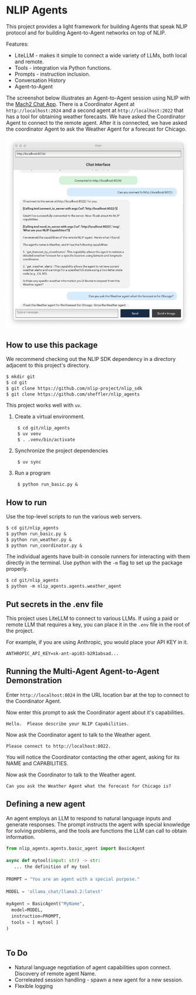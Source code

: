 # NLIP Agents

This project provides a light framework for building Agents that speak NLIP protocol and for building Agent-to-Agent networks on top of NLIP.

Features:

- LiteLLM -  makes it simple to connect a wide variety of LLMs, both local and remote.
- Tools - integration via Python functions.
- Prompts - instruction inclusion.
- Conversation History
- Agent-to-Agent

The screenshot below illustrates an Agent-to-Agent session using NLIP with the [Mach2 Chat App](https://github.com/sheffler/kivy-client-mach2).  There is a Coordinator Agent at `http://localhost:2024` and a second agent at `http://localhost:2022` that has a tool for obtaining weather forecasts.  We have asked the Coordinator Agent to connect to the remote agent.  After it is connected, we have asked the coordinator Agent to ask the Weather Agent for a forecast for Chicago.

![Agent-to-Agent](pics/mach2-2.png)


## How to use this package

We recommend checking out the NLIP SDK dependency in a directory adjacent to this project's directory.

    $ mkdir git
	$ cd git
	$ git clone https://github.com/nlip-project/nlip_sdk
	$ git clone https://github.com/sheffler/nlip_agents
	

This project works well with `uv`.

1. Create a virtual environment.

        $ cd git/nlip_agents
        $ uv venv
    	$ . .venv/bin/activate
		
2. Synchronize the project dependencies

        $ uv sync
		
3. Run a program

        $ python run_basic.py &
		


## How to run

Use the top-level scripts to run the various web servers.

    $ cd git/nlip_agents
    $ python run_basic.py &
    $ python run_weather.py &
    $ python run_coordinator.py &
   
The individual agents have built-in console runners for interacting with them directly in the terminal.  Use python with the `-m` flag to set up the package properly.

    $ cd git/nlip_agents
    $ python -m nlip_agents.agents.weather_agent
    
## Put secrets in the .env file

This project uses LiteLLM to connect to various LLMs.  If using a paid or remote LLM that requires a key, you can place it in the `.env` file in the root of the project.

For example, if you are using Anthropic, you would place your API KEY in it.

    ANTHROPIC_API_KEY=sk-ant-api03-b2R1absad...


## Running the Multi-Agent Agent-to-Agent Demonstration

Enter `http://localhost:8024` in the URL location bar at the top to connect to the Coordinator Agent.

Now enter this prompt to ask the Coordinator agent about it's capabilities.

    Hello.  Please describe your NLIP Capabilities.
    
Now ask the Coordinator agent to talk to the Weather agent.

    Please connect to http://localhost:8022.
    
You will notice the Coordinator contacting the other agent, asking for its NAME and CAPABILITIES.

Now ask the Coordinator to talk to the Weather agent.

    Can you ask the Weather Agent what the forecast for Chicago is?


## Defining a new agent

An agent employs an LLM to respond to natural language inputs and generate responses.  The prompt instructs the agent with special knowledge for solving problems, and the tools are functions the LLM can call to obtain information.

``` python
from nlip_agents.agents.basic_agent import BasicAgent

async def mytool(input: str) -> str:
   ... the definition of my tool

PROMPT = "You are an agent with a special purpose."

MODEL = 'ollama_chat/llama3.2:latest'

myAgent = BasicAgent("MyName",
  model=MODEL,
  instruction=PROMPT,
  tools = [ mytool ]
)
					 
```


## To Do

- Natural language negotiation of agent capabilities upon connect.  Discovery of remote agent Name.
- Correleated session handling - spawn a new agent for a new session.
- Flexible logging
